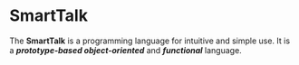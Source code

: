 SmartTalk
========


The **SmartTalk** is a programming language for intuitive and simple use.
It is a ***prototype-based object-oriented*** and ***functional*** language.



